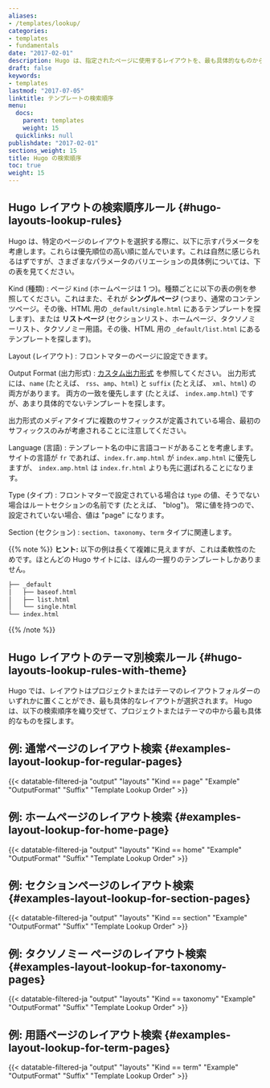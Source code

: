 ```yaml
---
aliases:
- /templates/lookup/
categories:
- templates
- fundamentals
date: "2017-02-01"
description: Hugo は、指定されたページに使用するレイアウトを、最も具体的なものから定義された順序で検索します。
draft: false
keywords:
- templates
lastmod: "2017-07-05"
linktitle: テンプレートの検索順序
menu:
  docs:
    parent: templates
    weight: 15
  quicklinks: null
publishdate: "2017-02-01"
sections_weight: 15
title: Hugo の検索順序
toc: true
weight: 15
---
```


## Hugo レイアウトの検索順序ルール {#hugo-layouts-lookup-rules}

Hugo は、特定のページのレイアウトを選択する際に、以下に示すパラメータを考慮します。これらは優先順位の高い順に並んでいます。これは自然に感じられるはずですが、さまざまなパラメータのバリエーションの具体例については、下の表を見てください。


Kind (種類)
: ページ `Kind` (ホームページは 1 つ)。種類ごとに以下の表の例を参照してください。これはまた、それが **シングルページ** (つまり、通常のコンテンツページ。その後、HTML 用の `_default/single.html` にあるテンプレートを探します)、または **リストページ** (セクションリスト、ホームページ、タクソノミーリスト、タクソノミー用語。その後、HTML 用の `_default/list.html` にあるテンプレートを探します)。

Layout (レイアウト)
: フロントマターのページに設定できます。

Output Format (出力形式)
: [カスタム出力形式](/templates/output-formats) を参照してください。 出力形式には、`name` (たとえば、 `rss`、`amp`、`html`) と `suffix` (たとえば、 `xml`、`html`) の両方があります。 両方の一致を優先します (たとえば、 `index.amp.html`) ですが、あまり具体的でないテンプレートを探します。

出力形式のメディアタイプに複数のサフィックスが定義されている場合、最初のサフィックスのみが考慮されることに注意してください。

Language (言語)
: テンプレート名の中に言語コードがあることを考慮します。サイトの言語が `fr` であれば、`index.fr.amp.html` が `index.amp.html` に優先しますが、 `index.amp.html` は `index.fr.html` よりも先に選ばれることになります。

Type (タイプ)
: フロントマターで設定されている場合は `type` の値、そうでない場合はルートセクションの名前です (たとえば、 "blog")。 常に値を持つので、設定されていない場合、値は "page" になります。

Section (セクション)
: `section`、`taxonomy`、`term` タイプに関連します。

{{% note %}}
**ヒント:** 以下の例は長くて複雑に見えますが、これは柔軟性のためです。ほとんどの Hugo サイトには、ほんの一握りのテンプレートしかありません。

```bash
├── _default
│   ├── baseof.html
│   ├── list.html
│   └── single.html
└── index.html
```
{{% /note %}}


## Hugo レイアウトのテーマ別検索ルール {#hugo-layouts-lookup-rules-with-theme}

Hugo では、レイアウトはプロジェクトまたはテーマのレイアウトフォルダーのいずれかに置くことができ、最も具体的なレイアウトが選択されます。 Hugo は、以下の検索順序を織り交ぜて、プロジェクトまたはテーマの中から最も具体的なものを探します。

## 例: 通常ページのレイアウト検索 {#examples-layout-lookup-for-regular-pages}

{{< datatable-filtered-ja "output" "layouts" "Kind == page" "Example" "OutputFormat" "Suffix" "Template Lookup Order" >}}

## 例: ホームページのレイアウト検索 {#examples-layout-lookup-for-home-page}

{{< datatable-filtered-ja "output" "layouts" "Kind == home" "Example" "OutputFormat" "Suffix" "Template Lookup Order" >}}

## 例: セクションページのレイアウト検索 {#examples-layout-lookup-for-section-pages}

{{< datatable-filtered-ja "output" "layouts" "Kind == section" "Example" "OutputFormat" "Suffix" "Template Lookup Order" >}}

## 例: タクソノミー ページのレイアウト検索 {#examples-layout-lookup-for-taxonomy-pages}

{{< datatable-filtered-ja "output" "layouts" "Kind == taxonomy" "Example" "OutputFormat" "Suffix" "Template Lookup Order" >}}

## 例: 用語ページのレイアウト検索 {#examples-layout-lookup-for-term-pages}

{{< datatable-filtered-ja "output" "layouts" "Kind == term" "Example" "OutputFormat" "Suffix" "Template Lookup Order" >}}
